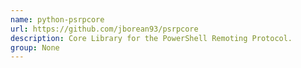 ```yaml
---
name: python-psrpcore
url: https://github.com/jborean93/psrpcore
description: Core Library for the PowerShell Remoting Protocol.
group: None
---
```


